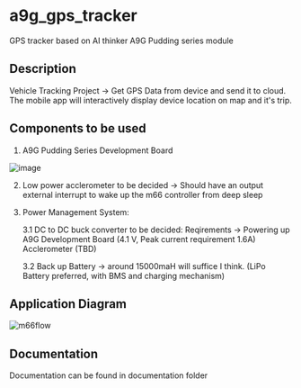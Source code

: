 # a9g_gps_tracker
GPS tracker based on AI thinker A9G Pudding series module

## Description
Vehicle Tracking Project -> Get GPS Data from device and send it to cloud. The mobile app will interactively display device location on map and it's trip.

## Components to be used

1. A9G Pudding Series Development Board 

![image](https://user-images.githubusercontent.com/16812616/196232117-920cb017-c8ec-4a96-94ab-212dcd528246.png)

2. Low power acclerometer to be decided -> Should have an output external interrupt to wake up the m66 controller from deep sleep

3. Power Management System:

      3.1 DC to DC buck converter to be decided: Reqirements -> Powering up A9G Development Board (4.1 V, Peak current requirement 1.6A) Acclerometer (TBD) 
      
      3.2 Back up Battery -> around 15000maH will suffice I think. (LiPo Battery preferred, with BMS and charging mechanism)

## Application Diagram

![m66flow](https://user-images.githubusercontent.com/16812616/196267748-8fb0ad34-0dc2-4109-8bcd-6580fd85f4d2.png)



## Documentation 
Documentation can be found in documentation folder
